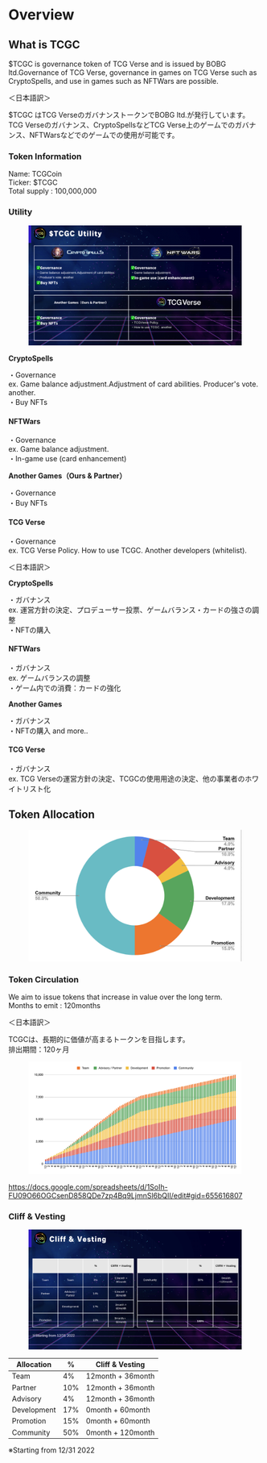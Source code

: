 # Overview

## What is TCGC

$TCGC is governance token of TCG Verse and is issued by BOBG ltd.Governance of TCG Verse, governance in games on TCG Verse such as CryptoSpells, and use in games such as NFTWars are possible.

＜日本語訳＞

$TCGC はTCG VerseのガバナンストークンでBOBG ltd.が発行しています。TCG Verseのガバナンス、CryptoSpellsなどTCG Verse上のゲームでのガバナンス、NFTWarsなどでのゲームでの使用が可能です。

### Token Information&#x20;

Name: TCGCoin \
Ticker: $TCGC\
Total supply : 100,000,000

### Utility

<figure><img src="../.gitbook/assets/スクリーンショット 2023-01-25 午後9.19.33.png" alt=""><figcaption></figcaption></figure>

**CryptoSpells**

・Governance\
ex. Game balance adjustment.Adjustment of card abilities. Producer's vote. another.\
・Buy NFTs

#### NFTWars

・Governance\
ex. Game balance adjustment.\
・In-game use (card enhancement)

**Another Games（Ours & Partner）**

・Governance\
・Buy NFTs

#### TCG Verse

・Governance\
ex. TCG Verse Policy. How to use TCGC. Another developers (whitelist).

＜日本語訳＞

**CryptoSpells**

・ガバナンス\
ex. 運営方針の決定、プロデューサー投票、ゲームバランス・カードの強さの調整\
・NFTの購入

#### NFTWars

・ガバナンス\
ex. ゲームバランスの調整\
・ゲーム内での消費：カードの強化

**Another Games**

・ガバナンス\
・NFTの購入 and more..

#### TCG Verse

・ガバナンス\
ex. TCG Verseの運営方針の決定、TCGCの使用用途の決定、他の事業者のホワイトリスト化



## Token Allocation

<figure><img src="../.gitbook/assets/スクリーンショット 2023-03-02 午後2.24.44.png" alt=""><figcaption></figcaption></figure>

### Token Circulation&#x20;

We aim to issue tokens that increase in value over the long term.\
Months to emit : 120months

＜日本語訳＞

TCGCは、長期的に価値が高まるトークンを目指します。\
排出期間：120ヶ月

<figure><img src="../.gitbook/assets/スクリーンショット 2023-03-02 午後1.47.57.png" alt=""><figcaption></figcaption></figure>

https://docs.google.com/spreadsheets/d/1SoIh-FU09O66OGCsenD858QDe7zp4Bq9LjmnSl6bQII/edit#gid=655616807

### Cliff & Vesting

<figure><img src="../.gitbook/assets/スクリーンショット 2023-03-02 午後1.51.24.png" alt=""><figcaption></figcaption></figure>

| Allocation  | %   | Cliff & Vesting   |
| ----------- | --- | ----------------- |
| Team        | 4%  | 12month + 36month |
| Partner     | 10% | 12month + 36month |
| Advisory    | 4%  | 12month + 36month |
| Development | 17% | 0month + 60month  |
| Promotion   | 15% | 0month + 60month  |
| Community   | 50% | 0month + 120month |

※Starting from 12/31 2022
